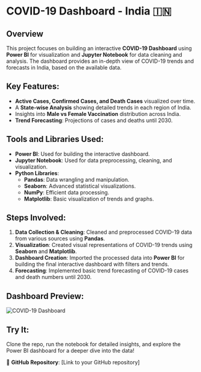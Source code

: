 # COVID-19 Dashboard - India 🇮🇳

## Overview

This project focuses on building an interactive **COVID-19 Dashboard** using **Power BI** for visualization and **Jupyter Notebook** for data cleaning and analysis. The dashboard provides an in-depth view of COVID-19 trends and forecasts in India, based on the available data.

## Key Features:
- **Active Cases, Confirmed Cases, and Death Cases** visualized over time.
- A **State-wise Analysis** showing detailed trends in each region of India.
- Insights into **Male vs Female Vaccination** distribution across India.
- **Trend Forecasting**: Projections of cases and deaths until 2030.

## Tools and Libraries Used:
- **Power BI**: Used for building the interactive dashboard.
- **Jupyter Notebook**: Used for data preprocessing, cleaning, and visualization.
- **Python Libraries**:
  - **Pandas**: Data wrangling and manipulation.
  - **Seaborn**: Advanced statistical visualizations.
  - **NumPy**: Efficient data processing.
  - **Matplotlib**: Basic visualization of trends and graphs.

## Steps Involved:
1. **Data Collection & Cleaning**: Cleaned and preprocessed COVID-19 data from various sources using **Pandas**.
2. **Visualization**: Created visual representations of COVID-19 trends using **Seaborn** and **Matplotlib**.
3. **Dashboard Creation**: Imported the processed data into **Power BI** for building the final interactive dashboard with filters and trends.
4. **Forecasting**: Implemented basic trend forecasting of COVID-19 cases and death numbers until 2030.

## Dashboard Preview:
![COVID-19 Dashboard](path_to_your_image.png)

## Try It:
Clone the repo, run the notebook for detailed insights, and explore the Power BI dashboard for a deeper dive into the data!

🔗 **GitHub Repository**: [Link to your GitHub repository]

